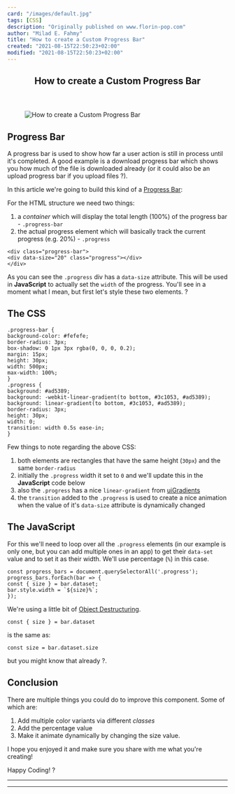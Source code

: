```yaml
---
card: "/images/default.jpg"
tags: [CSS]
description: "Originally published on www.florin-pop.com"
author: "Milad E. Fahmy"
title: "How to create a Custom Progress Bar"
created: "2021-08-15T22:50:23+02:00"
modified: "2021-08-15T22:50:23+02:00"
---
```

<div class="site-wrapper">
<main id="site-main" class="site-main outer">
<div class="inner">
<article class="post-full post tag-css tag-javascript tag-weeklycodingchallenge tag-progress-bar tag-coding-challenge tag-html ">
<header class="post-full-header">
<h1 class="post-full-title">How to create a Custom Progress Bar</h1>
</header>
<figure class="post-full-image">
<picture>
<source media="(max-width: 700px)" sizes="1px" srcset="data:image/gif;base64,R0lGODlhAQABAIAAAAAAAP///yH5BAEAAAAALAAAAAABAAEAAAIBRAA7 1w">
<source media="(min-width: 701px)" sizes="(max-width: 800px) 400px,
(max-width: 1170px) 700px,
1400px" srcset="/news/content/images/size/w300/2019/06/how-to-create-a-custom-progress-bar.png 300w,
/news/content/images/size/w600/2019/06/how-to-create-a-custom-progress-bar.png 600w,
/news/content/images/size/w1000/2019/06/how-to-create-a-custom-progress-bar.png 1000w,
/news/content/images/size/w2000/2019/06/how-to-create-a-custom-progress-bar.png 2000w">
<img onerror="this.style.display='none'" src="/news/content/images/size/w2000/2019/06/how-to-create-a-custom-progress-bar.png" alt="How to create a Custom Progress Bar">
</picture>
</figure>
<section class="post-full-content">
<div class="post-content">
<h2 id="progressbar">Progress Bar</h2>
<p>A progress bar is used to show how far a user action is still in process until it's completed. A good example is a download progress bar which shows you how much of the file is downloaded already (or it could also be an upload progress bar if you upload files ?).</p>
<p>In this article we're going to build this kind of a <a href="https://codepen.io/FlorinPop17/full/jjPWbv/">Progress Bar</a>:</p>
<p>For the HTML structure we need two things:</p>
<ol>
<li>a <em>container</em> which will display the total length (100%) of the progress bar - <code>.progress-bar</code></li>
<li>the actual progress element which will basically track the current progress (e.g. 20%) - <code>.progress</code></li>
</ol>
<pre><code class="language-html">&lt;div class="progress-bar"&gt;
&lt;div data-size="20" class="progress"&gt;&lt;/div&gt;
&lt;/div&gt;
</code></pre>
<p>As you can see the <code>.progress</code> div has a <code>data-size</code> attribute. This will be used in <strong>JavaScript</strong> to actually set the <code>width</code> of the progress. You'll see in a moment what I mean, but first let's style these two elements. ?</p>
<h2 id="thecss">The CSS</h2>
<pre><code class="language-css">.progress-bar {
background-color: #fefefe;
border-radius: 3px;
box-shadow: 0 1px 3px rgba(0, 0, 0, 0.2);
margin: 15px;
height: 30px;
width: 500px;
max-width: 100%;
}
.progress {
background: #ad5389;
background: -webkit-linear-gradient(to bottom, #3c1053, #ad5389);
background: linear-gradient(to bottom, #3c1053, #ad5389);
border-radius: 3px;
height: 30px;
width: 0;
transition: width 0.5s ease-in;
}
</code></pre>
<p>Few things to note regarding the above CSS:</p>
<ol>
<li>both elements are rectangles that have the same height (<code>30px</code>) and the same <code>border-radius</code></li>
<li>initially the <code>.progress</code> width it set to <code>0</code> and we'll update this in the <strong>JavaScript</strong> code below</li>
<li>also the <code>.progress</code> has a nice <code>linear-gradient</code> from <a href="https://uigradients.com/">uiGradients</a></li>
<li>the <code>transition</code> added to the <code>.progress</code> is used to create a nice animation when the value of it's <code>data-size</code> attribute is dynamically changed</li>
</ol>
<h2 id="thejavascript">The JavaScript</h2>
<p>For this we'll need to loop over all the <code>.progress</code> elements (in our example is only one, but you can add multiple ones in an app) to get their <code>data-set</code> value and to set it as their width. We'll use percentage (<code>%</code>) in this case.</p>
<pre><code class="language-js">const progress_bars = document.querySelectorAll('.progress');
progress_bars.forEach(bar =&gt; {
const { size } = bar.dataset;
bar.style.width = `${size}%`;
});
</code></pre>
<p>We're using a little bit of <a href="https://developer.mozilla.org/en-US/docs/Web/JavaScript/Reference/Operators/Destructuring_assignment">Object Destructuring</a>.</p>
<p><code>const { size } = bar.dataset</code></p>
<p>is the same as:</p>
<p><code>const size = bar.dataset.size</code></p>
<p>but you might know that already ?.</p>
<h2 id="conclusion">Conclusion</h2>
<p>There are multiple things you could do to improve this component. Some of which are:</p>
<ol>
<li>Add multiple color variants via different <em>classes</em></li>
<li>Add the percentage value</li>
<li>Make it animate dynamically by changing the size value.</li>
</ol>
<p>I hope you enjoyed it and make sure you share with me what you're creating!</p>
<p>Happy Coding! ?</p>
</div>
<hr>
<hr>
</section>
</article>
</div>
</main>
</div>
<!-- Google Tag Manager (noscript) -->
<!-- End Google Tag Manager (noscript) -->
